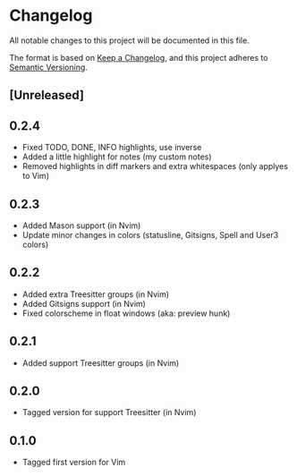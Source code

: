 # Changelog
All notable changes to this project will be documented in this file.

The format is based on [Keep a Changelog](https://keepachangelog.com/en/1.1.0/),
and this project adheres to [Semantic Versioning](https://semver.org).

## [Unreleased]

## 0.2.4

- Fixed TODO, DONE, INFO highlights, use inverse
- Added a little highlight for notes (my custom notes)
- Removed highlights in diff markers and extra whitespaces (only applyes to Vim)

## 0.2.3

- Added Mason support (in Nvim)
- Update minor changes in colors (statusline, Gitsigns, Spell and User3 colors)

## 0.2.2

- Added extra Treesitter groups (in Nvim)
- Added Gitsigns support (in Nvim)
- Fixed colorscheme in float windows (aka: preview hunk)

## 0.2.1

- Added support Treesitter groups (in Nvim)

## 0.2.0

- Tagged version for support Treesitter (in Nvim)

## 0.1.0

- Tagged first version for Vim
